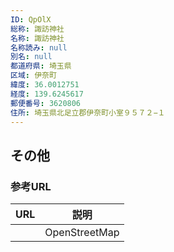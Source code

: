 ```yaml
---
ID: QpOlX
総称: 諏訪神社
名称: 諏訪神社
名称読み: null
別名: null
都道府県: 埼玉県
区域: 伊奈町
緯度: 36.0012751
経度: 139.6245617
郵便番号: 3620806
住所: 埼玉県北足立郡伊奈町小室９５７２−１
---
```


## その他

### 参考URL

| URL | 説明          |
| --- | ------------- |
|     | OpenStreetMap |
